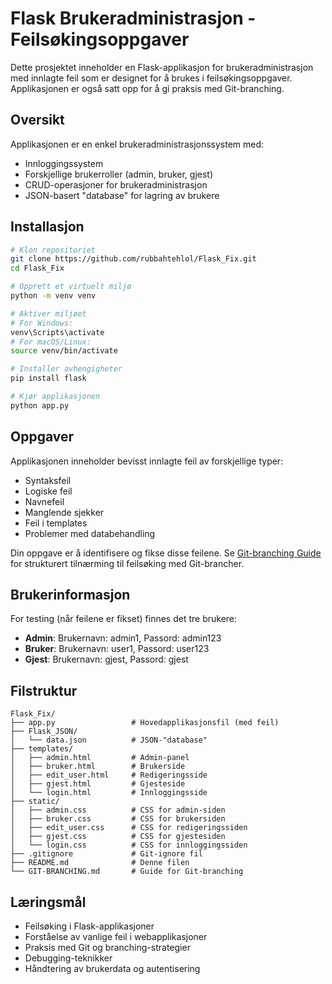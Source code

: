 # Flask Brukeradministrasjon - Feilsøkingsoppgaver

Dette prosjektet inneholder en Flask-applikasjon for brukeradministrasjon med innlagte feil som er designet for å brukes i feilsøkingsoppgaver. Applikasjonen er også satt opp for å gi praksis med Git-branching.

## Oversikt

Applikasjonen er en enkel brukeradministrasjonssystem med:
- Innloggingssystem
- Forskjellige brukerroller (admin, bruker, gjest)
- CRUD-operasjoner for brukeradministrasjon
- JSON-basert "database" for lagring av brukere

## Installasjon

```bash
# Klon repositoriet
git clone https://github.com/rubbahtehlol/Flask_Fix.git
cd Flask_Fix

# Opprett et virtuelt miljø
python -m venv venv

# Aktiver miljøet
# For Windows:
venv\Scripts\activate
# For macOS/Linux:
source venv/bin/activate

# Installer avhengigheter
pip install flask

# Kjør applikasjonen
python app.py
```

## Oppgaver

Applikasjonen inneholder bevisst innlagte feil av forskjellige typer:
- Syntaksfeil
- Logiske feil
- Navnefeil
- Manglende sjekker
- Feil i templates
- Problemer med databehandling

Din oppgave er å identifisere og fikse disse feilene. Se [Git-branching Guide](GIT-BRANCHING.md) for strukturert tilnærming til feilsøking med Git-brancher.

## Brukerinformasjon

For testing (når feilene er fikset) finnes det tre brukere:
- **Admin**: Brukernavn: admin1, Passord: admin123
- **Bruker**: Brukernavn: user1, Passord: user123
- **Gjest**: Brukernavn: gjest, Passord: gjest

## Filstruktur

```
Flask_Fix/
├── app.py                 # Hovedapplikasjonsfil (med feil)
├── Flask_JSON/
│   └── data.json          # JSON-"database"
├── templates/
│   ├── admin.html         # Admin-panel
│   ├── bruker.html        # Brukerside
│   ├── edit_user.html     # Redigeringsside
│   ├── gjest.html         # Gjesteside
│   └── login.html         # Innloggingsside
├── static/
│   ├── admin.css          # CSS for admin-siden
│   ├── bruker.css         # CSS for brukersiden
│   ├── edit_user.css      # CSS for redigeringssiden
│   ├── gjest.css          # CSS for gjestesiden
│   └── login.css          # CSS for innloggingssiden
├── .gitignore             # Git-ignore fil
├── README.md              # Denne filen
└── GIT-BRANCHING.md       # Guide for Git-branching
```

## Læringsmål

- Feilsøking i Flask-applikasjoner
- Forståelse av vanlige feil i webapplikasjoner
- Praksis med Git og branching-strategier
- Debugging-teknikker
- Håndtering av brukerdata og autentisering
